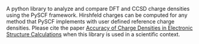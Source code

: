 A python library to analyze and compare DFT and CCSD charge densities using the PySCF framework. Hirshfeld charges can be computed for any method that PySCF implements with user defined reference charge densities.
Please cite the paper [Accuracy of Charge Densities in Electronic Structure Calculations](https://arxiv.org/pdf/2410.17866) when this library is used in a scientific context.
